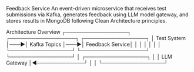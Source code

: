 Feedback Service
An event-driven microservice that receives test submissions via Kafka, generates feedback using LLM model gateway, and stores results in MongoDB following Clean Architecture principles.

Architecture Overview
┌─────────────────┐    ┌──────────────────┐    ┌─────────────────┐
│   Test System   │───▶│  Kafka Topics    │───▶│ Feedback Service│
│                 │    │                  │    │                 │
└─────────────────┘    └──────────────────┘    └─────────────────┘
                                                        │
                       ┌─────────────────┐              │
                       │   LLM Gateway   │◀─────────────┘
                       │                 │
                       └─────────────────┘
